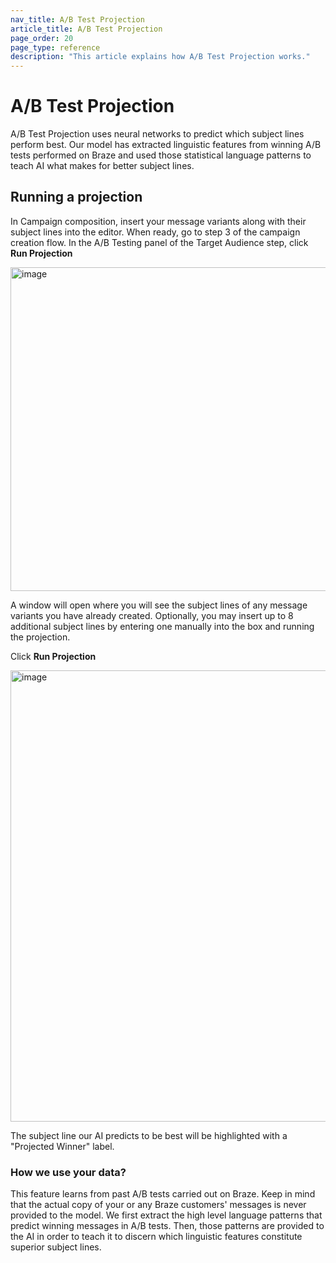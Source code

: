 ```yaml
---
nav_title: A/B Test Projection
article_title: A/B Test Projection
page_order: 20
page_type: reference
description: "This article explains how A/B Test Projection works."
---
```


# A/B Test Projection

A/B Test Projection uses neural networks  to predict which subject lines perform best. Our model has extracted linguistic features from winning A/B tests performed on Braze and used those statistical language patterns to teach AI what makes for better subject lines.

## Running a projection

In Campaign composition, insert your message variants along with their subject lines into the editor. When ready, go to step 3 of the campaign creation flow. In the A/B Testing panel of the Target Audience step, click **Run Projection**

<img width="518" alt="image" src="https://github.com/braze-inc/braze-docs/assets/17167198/8e74835c-76e4-4241-9763-c4f86a622c75">

A window will open where you will see the subject lines of any message variants you have already created. Optionally, you may insert up to 8 additional subject lines by entering one manually into the box and running the projection.

Click **Run Projection**

<img width="722" alt="image" src="https://github.com/braze-inc/braze-docs/assets/17167198/f9ad45a3-6565-467b-a7f6-35277bef7699">

The subject line our AI predicts to be best will be highlighted with a "Projected Winner" label.


### How we use your data?

This feature learns from past A/B tests carried out on Braze. Keep in mind that the actual copy of your or any Braze customers' messages is never provided to the model. We first extract the high level language patterns that predict winning messages in A/B tests. Then, those patterns are provided to the AI in order to teach it to discern which linguistic features constitute superior subject lines.
